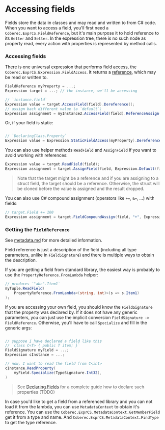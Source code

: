 # Accessing fields

Fields store the data in classes and may read and written to from C# code. When you want to access a field, you'll first need a `Coberec.ExprCS.FieldReference`, but it's main purpose it to hold reference to its `Getter` and `Setter`. In the expression tree, there is no such node as property read, every action with properties is represented by method calls.

### Accessing fields

There is one universal expression that performs field access, the `Coberec.ExprCS.Expression.FieldAccess`. It returns a [reference](TODO), which may be read or written to.

```csharp
FieldReference myProperty = ...;
Expression target = ...; // the instance, we'll be accessing

// `instance.field`
Expression value = target.AccessField(field).Dereference();
// assign back different value (a `default`)
Expression assignment = myInstance2.AccessField(field).ReferenceAssign(Expression.Default(field.ResultType()));

```

Or, if your field is static:

```csharp

// `DeclaringClass.Property`
Expression value = Expression.StaticFieldAccess(myProperty).Dereference();
```

You can also use helper methods `ReadField` and `AssignField` if you want to avoid working with references:

```csharp
Expression value = target.ReadField(field);
Expression assignment = target.AssignField(field, Expression.Default(field.ResultType()));
```

> Note that the target might be a reference and if you are assigning to a struct field, the target should be a reference. Otherwise, the struct will be cloned before the value is assigned and the result dropped.

You can also use C# compound assignment (operators like `+=`, `&=`, ...) with fields:

```csharp
// target.Field += 100
Expression assignment = target.FieldCompoundAssign(field, "+", Expression.Constant(100));
```

### Getting the `FieldReference`

See [metadata.md](../metadata.md) for more detailed information.

Field reference is just a description of the field (including all type parameters, unlike in `FieldSignature`) and there is multiple ways to obtain the description.

If you are getting a field from standard library, the easiest way is probably to use the `PropertyReference.FromLambda` helper:

```csharp
// produces `"abc".Item1`
myTuple.ReadField(
    PropertyReference.FromLambda<(string, int)>(s => s.Item1)
);
```

If you are accessing your own field, you should know the `FieldSignature` that the property was declared by. If it does not have any generic parameters, you can just use the implicit conversion `FieldSignature -> FieldReference`. Otherwise, you'll have to call `Specialize` and fill in the generic args:

```csharp

// suppose I have declared a field like this
// `class C<T> { public T item; }`
FieldSignature myField = ...;
Expression cInstance = ...;

// now, I want to read the field from C<int>
cInstance.ReadProperty(
    myField.Specialize(TypeSignature.Int32),
)
```

> See [Declaring Fields](declaring-fields.md) for a complete guide how to declare such properties (TODO)


In case you'd like to get a field from a referenced library and you can not load it from the lambda, you can use `MetadataContext` to obtain it's reference. You can use the `Coberec.ExprCS.MetadataContext.GetMemberField` get it from a type and name. And `Coberec.ExprCS.MetadataContext.FindType` to get the type reference.
